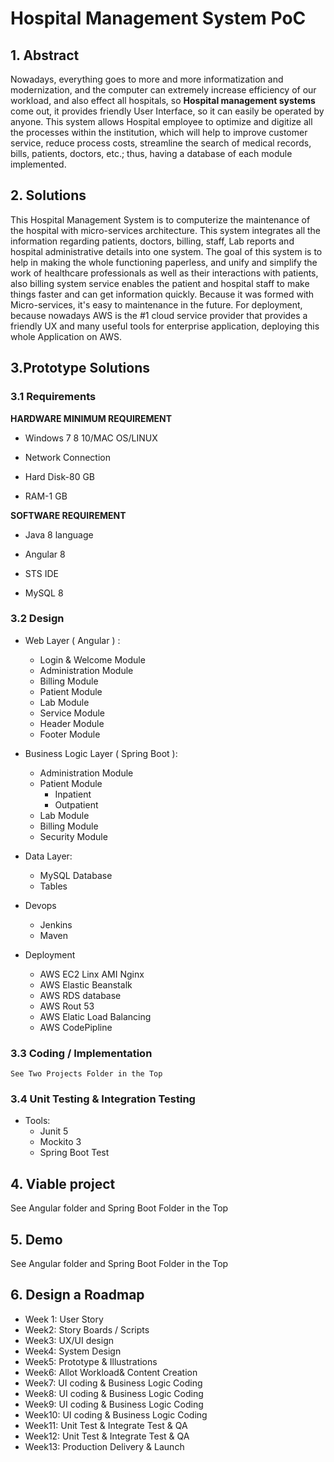 ﻿# Hospital Management System PoC

## 1. Abstract
Nowadays, everything goes to more and more informatization and modernization, and the computer can extremely increase efficiency of  our workload, and also effect all hospitals, so  **Hospital management systems** come out, it provides friendly User Interface, so it can easily be operated by anyone. This system allows Hospital employee  to optimize and digitize all the processes within the institution, which will help to improve customer service, reduce process costs, streamline the search of medical records, bills, patients, doctors, etc.; thus, having a database of each module implemented.




## 2. Solutions

This Hospital Management System is to computerize the maintenance of the hospital with micro-services architecture. This system integrates all the information regarding patients, doctors, billing, staff, Lab reports and hospital administrative details into one system. The goal of this system is to help in making the whole functioning paperless, and unify and simplify the work of healthcare professionals as well as their interactions with patients, also billing system service enables the patient and hospital staff to make things faster and can get information quickly. Because it was formed with Micro-services, it's easy to maintenance in the future. For deployment, because nowadays AWS is the #1 cloud service provider that provides a friendly UX and many useful tools for enterprise application, deploying this whole Application on AWS.

## 3.Prototype Solutions

### 3.1 Requirements



**HARDWARE MINIMUM REQUIREMENT**

* Windows 7 8 10/MAC OS/LINUX

* Network Connection

* Hard Disk-80 GB

* RAM-1 GB


**SOFTWARE REQUIREMENT**

* Java 8 language
* Angular 8

* STS IDE

* MySQL 8


### 3.2 Design

* Web Layer ( Angular ) :
	* Login & Welcome Module
	* Administration Module
	* Billing Module
	* Patient Module
	* Lab Module
	* Service Module
	* Header Module
	* Footer Module
* Business Logic Layer ( Spring Boot ):
	* Administration Module
	* Patient Module
		* Inpatient
		* Outpatient
	* Lab Module
	* Billing Module
	* Security Module
* Data Layer:
	* MySQL Database 
	* Tables
* Devops
	* Jenkins
	* Maven

* Deployment 
	* AWS EC2 Linx AMI Nginx
	* AWS Elastic Beanstalk
	* AWS RDS database
	* AWS Rout 53
	* AWS Elatic Load Balancing
	* AWS CodePipline 
	

### 3.3 Coding / Implementation 
	See Two Projects Folder in the Top


### 3.4 Unit Testing & Integration Testing
* Tools:
	* Junit 5
	* Mockito 3
	* Spring Boot Test

## 4. Viable project
See Angular folder and Spring Boot Folder in the Top
## 5. Demo
See Angular folder and Spring Boot Folder in the Top
## 6. Design a Roadmap

* Week 1: User Story
* Week2: Story Boards / Scripts
* Week3: UX/UI design
* Week4: System Design
* Week5: Prototype & Illustrations
* Week6: Allot Workload& Content Creation
* Week7: UI coding & Business Logic Coding
* Week8: UI coding & Business Logic Coding
* Week9: UI coding & Business Logic Coding
* Week10: UI coding & Business Logic Coding
* Week11: Unit Test & Integrate Test & QA
* Week12: Unit Test & Integrate Test & QA
* Week13:  Production Delivery  & Launch 


